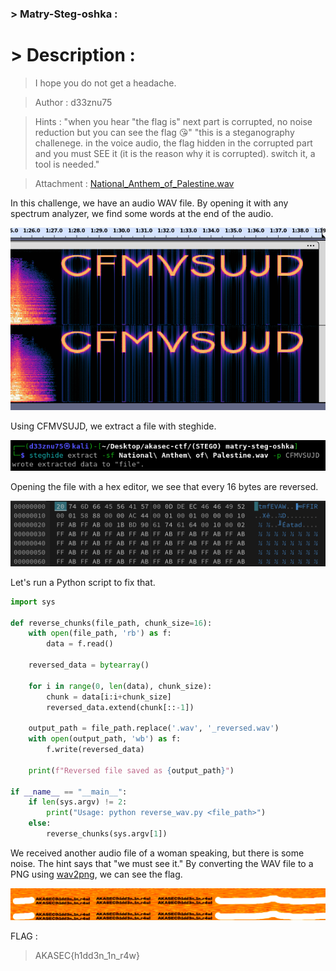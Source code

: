 ### > Matry-Steg-oshka :

# > Description :

> I hope you do not get a headache.

> Author : d33znu75

> Hints :
>   "when you hear "the flag is" next part is corrupted, no noise reduction but you can see the flag 😘"
>   "this is a steganography challenege. in the voice audio, the flag hidden in the corrupted part and you must SEE it (it is the reason why it is corrupted). switch it, a tool is needed."

> Attachment : [National_Anthem_of_Palestine.wav](https://www.mediafire.com/file/fp0141309t0y1kh/National_Anthem_of_Palestine.wav/file)

In this challenge, we have an audio WAV file. By opening it with any spectrum analyzer, we find some words at the end of the audio.

![](./images/steg1.png)

Using CFMVSUJD, we extract a file with steghide.

![](./images/steg2.png)

Opening the file with a hex editor, we see that every 16 bytes are reversed. 

![](./images/stegrev.png)

Let's run a Python script to fix that.

```py
import sys

def reverse_chunks(file_path, chunk_size=16):
    with open(file_path, 'rb') as f:
        data = f.read()
    
    reversed_data = bytearray()
    
    for i in range(0, len(data), chunk_size):
        chunk = data[i:i+chunk_size]
        reversed_data.extend(chunk[::-1])
    
    output_path = file_path.replace('.wav', '_reversed.wav')
    with open(output_path, 'wb') as f:
        f.write(reversed_data)
    
    print(f"Reversed file saved as {output_path}")

if __name__ == "__main__":
    if len(sys.argv) != 2:
        print("Usage: python reverse_wav.py <file_path>")
    else:
        reverse_chunks(sys.argv[1])
```

We received another audio file of a woman speaking, but there is some noise. The hint says that "we must see it." By converting the WAV file to a PNG using [wav2png](https://directmusic.me/wav2png/), we can see the flag.

![](./images/left_channel.png)

FLAG : 
> AKASEC{h1dd3n_1n_r4w}